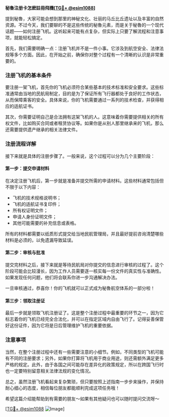 **秘魯注册卡怎麽註冊飛機[[TG💪+ @esim1088](https://t.me/s/esim1088)]**

提到秘魯，大家可能会想到那里的神秘文化、壮丽的马丘比丘遗址以及丰富的自然资源。不过今天，我们要聊的不是这些传统的秘魯元素，而是关于秘魯的一个现代话题——如何注册飞机。这听起来可能有点复杂，但实际上只要了解流程和注意事项，就能轻松搞定。

首先，我们需要明确一点：注册飞机并不是一件小事。它涉及到航空安全、法律法规等多个方面。因此，在开始之前，确保你对整个过程有一个清晰的认识是非常重要的。

### 注册飞机的基本条件

要注册一架飞机，首先你的飞机必须符合某些基本的技术标准和安全要求。这些标准通常由当地的民航局制定，目的是为了保证所有飞行器都处于良好的工作状态，从而保障乘客的安全。具体来说，你的飞机需要通过一系列的技术检查，并获得相应的适航证书。

其次，你需要证明自己是合法拥有这架飞机的人。这意味着你需要提供相关的所有权文件，比如购买合同或者租赁协议等。如果你是从别人那里继承来的飞机，那么还需要提供遗产继承的相关法律文件。

### 注册流程详解

接下来就是具体的注册步骤了。一般来说，这个过程可以分为几个主要阶段：

#### 第一步：提交申请材料

在决定注册飞机后，第一步就是准备并提交所需的申请材料。这些材料通常包括但不限于以下内容：
- 飞机的技术规格说明书；
- 飞机的适航证书复印件；
- 所有权证明文件；
- 申请人身份证明文件；
- 其他可能需要的补充信息或表格。

所有的材料都需要以纸质形式提交给当地民航管理局，并且最好提前咨询清楚哪些材料是必须的，以免遗漏导致延误。

#### 第二步：审核与批准

提交完材料之后，接下来就是等待民航局对你提交的信息进行审核的过程了。这个阶段可能会比较漫长，因为工作人员需要逐一核实每一份文件的真实性与准确性。如果发现任何问题，他们将会联系你进一步沟通解决办法。

一旦审核通过，恭喜你！你的飞机就可以正式成为秘魯航空体系的一部分啦！

#### 第三步：领取注册证

最后一步就是领取飞机注册证了。这是整个注册过程中最重要的环节之一，因为它标志着你的飞机已经完全合法化，并可以在指定区域内自由飞行了。记得妥善保管好这份证件，因为它将是日后管理维护飞机的重要依据。

### 注意事项

当然，在整个注册过程中还有一些需要注意的小细节。例如，不同类型的飞机可能有不同的注册要求；另外，如果你打算将飞机用于商业用途，则还需额外满足更多严格的规定。此外，由于各国之间可能存在差异化的政策规定，所以在跨国飞行时也一定要特别留意相关法律法规的变化情况。

总之，虽然注册飞机看起来复杂繁琐，但只要按照上述指南一步步来操作，并保持耐心细心的态度，相信每位朋友都能顺利完成这项任务哦！

希望这篇介绍能帮助到有需要的朋友～如果有其他疑问也可以随时提问交流呀～

[[TG💪+ @esim1088](https://t.me/s/esim1088) ![Image](https://i.postimg.cc/4NQfJmqS/Snipaste-2025-05-13-00-14-12.png)]